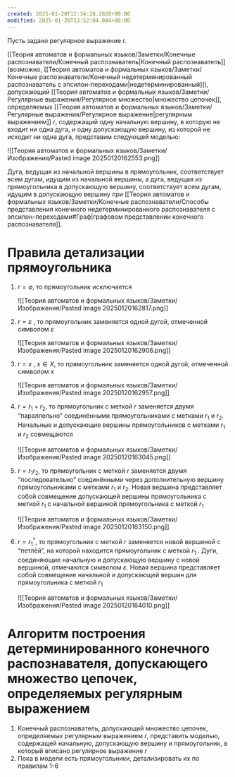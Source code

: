 ```yaml
---
created: 2025-01-20T12:34:28.2828+00:00
modified: 2025-01-20T13:52:04.044+00:00
---
```

Пусть задано регулярное выражение r. 

[[Теория автоматов и формальных языков/Заметки/Конечные распознаватели/Конечный распознаватель|Конечный распознаватель]] (возможно, [[Теория автоматов и формальных языков/Заметки/Конечные распознаватели/Конечный недетерминированный распознаватель с эпсилон-переходами|недетерминированный]]), допускающий [[Теория автоматов и формальных языков/Заметки/Регулярные выражения/Регулярное множество|множество цепочек]], определяемых [[Теория автоматов и формальных языков/Заметки/Регулярные выражения/Регулярное выражение|регулярным выражением]] $r$, содержащий одну начальную вершину, в которую не входит ни одна дуга, и одну допускающую вершину, из которой не исходит ни одна дуга, представим следующей моделью:

![[Теория автоматов и формальных языков/Заметки/Изображения/Pasted image 20250120162553.png]]

Дуга, ведущая из начальной вершины в прямоугольник, соответствует всем дугам, идущим из начальной вершины, а дуга, ведущая из прямоугольника в допускающую вершину, соответствует всем дугам, идущим в допускающую вершину при [[Теория автоматов и формальных языков/Заметки/Конечные распознаватели/Способы представления конечного недетерминированного распознавателя с эпсилон-переходами#Граф|графовом представлении конечного распознавателя]].

# Правила детализации прямоугольника
1. $r=\emptyset$, то прямоугольник исключается
   
   ![[Теория автоматов и формальных языков/Заметки/Изображения/Pasted image 20250120162817.png]]
2. $r=\varepsilon$ , то прямоугольник заменяется одной дугой, отмеченной символом $\varepsilon$
   
   ![[Теория автоматов и формальных языков/Заметки/Изображения/Pasted image 20250120162906.png]]
3. $r=x$ , $x \in X$, то прямоугольник заменяется одной дугой, отмеченной символом $x$
   
   ![[Теория автоматов и формальных языков/Заметки/Изображения/Pasted image 20250120162957.png]]
4. $r=r_1+r_2$, то прямоугольник с меткой $r$ заменяется двумя “параллельно” соединёнными прямоугольниками с метками $r_1$ и $r_2$. Начальные и допускающие вершины прямоугольников с метками $r_1$ и $r_2$ совмещаются
   
   ![[Теория автоматов и формальных языков/Заметки/Изображения/Pasted image 20250120163045.png]]
5. $r=r_1r_2$, то прямоугольник с меткой $r$ заменяется двумя “последовательно” соединёнными через дополнительную вершину прямоугольниками с метками $r_1$ и $r_2$. Новая вершина представляет собой совмещение допускающей вершины прямоугольника с меткой $r_1$ с начальной вершиной прямоугольника с меткой $r_1$
   
   ![[Теория автоматов и формальных языков/Заметки/Изображения/Pasted image 20250120163150.png]]
6. $r=r_1^*$, то прямоугольник с меткой $r$ заменяется новой вершиной с “петлёй”, на которой находится прямоугольник с меткой $r_1$ . Дуги, соединяющие начальную и допускающую вершину с новой вершиной, отмечаются символом $\varepsilon$. Новая вершина представляет собой совмещение начальной и допускающей вершин для прямоугольника с меткой $r_1$
   
   ![[Теория автоматов и формальных языков/Заметки/Изображения/Pasted image 20250120164010.png]]

# Алгоритм построения детерминированного конечного распознавателя, допускающего множество цепочек, определяемых регулярным выражением
1. Конечный распознаватель, допускающий множество цепочек, определяемых регулярным выражением $r$, представить моделью, содержащей начальную, допускающую вершину и прямоугольник, в который вписано регулярное выражение $r$
2. Пока в модели есть прямоугольники, детализировать их по правилам 1-6